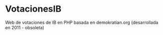 # VotacionesIB
Web de votaciones de IB en PHP basada en demokratian.org (desarrollada en 2011 - obsoleta)
